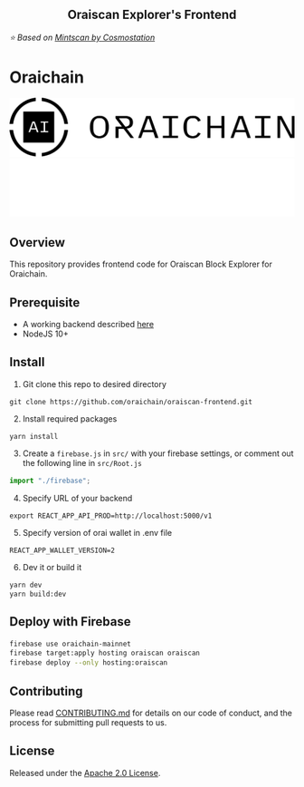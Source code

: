 <h2 align="center">
  Oraiscan Explorer's Frontend
</h2>

_:star: Based on [Mintscan by Cosmostation](https://github.com/cosmostation/mintscan-binance-dex-frontend)_
# Oraichain

![Banner!](./doc/logo-full-h-light.png#gh-light-mode-only)
![Banner!](./doc/logo-full-h-dark.png#gh-dark-mode-only)

## Overview

This repository provides frontend code for Oraiscan Block Explorer for Oraichain.

## Prerequisite

- A working backend described [here](https://github.com/oraichain/oraiscan-backend)
- NodeJS 10+

## Install

1. Git clone this repo to desired directory

```shell
git clone https://github.com/oraichain/oraiscan-frontend.git
```

2. Install required packages

```shell
yarn install
```

3. Create a `firebase.js` in `src/` with your firebase settings, or comment out the following line in `src/Root.js`

```js
import "./firebase";
```

4. Specify URL of your backend

```shell
export REACT_APP_API_PROD=http://localhost:5000/v1
```

5. Specify version of orai wallet in .env file

```shell
REACT_APP_WALLET_VERSION=2
```

6. Dev it or build it

```shell
yarn dev
yarn build:dev
```

## Deploy with Firebase

```bash
firebase use oraichain-mainnet
firebase target:apply hosting oraiscan oraiscan
firebase deploy --only hosting:oraiscan
```

## Contributing
Please read [CONTRIBUTING.md](CONTRIBUTING.md) for details on our code of conduct, and the process for submitting pull requests to us.

## License

Released under the [Apache 2.0 License](LICENSE).
